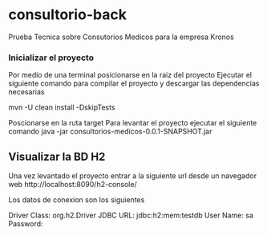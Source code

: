 # consultorio-back
Prueba Tecnica sobre Consutorios Medicos para la empresa Kronos

### Inicializar el proyecto

Por medio de una terminal posicionarse en la raiz del proyecto
Ejecutar el siguiente comando para compilar el proyecto y descargar las dependencias necesarias

mvn -U clean install -DskipTests

Poscionarse en la ruta target
Para levantar el proyecto ejecutar el siguiente comando
java -jar consultorios-medicos-0.0.1-SNAPSHOT.jar

## Visualizar la BD H2
Una vez levantado el proyecto entrar a la siguiente url desde un navegador web
http://localhost:8090/h2-console/

Los datos de conexion son los siguientes

Driver Class: org.h2.Driver
JDBC URL: jdbc:h2:mem:testdb
User Name: sa
Password: